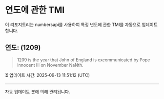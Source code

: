 
# 연도에 관한 TMI

이 리포지토리는 numbersapi를 사용하여 특정 년도에 관한 TMI를 자동으로 업데이트합니다.

## 연도: (1209)
> 1209 is the year that John of England is excommunicated by Pope Innocent III on November NaNth.

⏳ 업데이트 시간: 2025-09-13 11:51:12 (UTC)

---
자동 업데이트 봇에 의해 관리됩니다.
